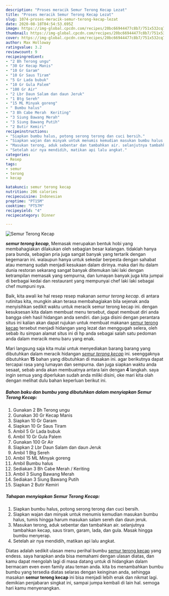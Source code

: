 ```yaml
---
description: "Proses meracik Semur Terong Kecap Lezat"
title: "Proses meracik Semur Terong Kecap Lezat"
slug: 1074-proses-meracik-semur-terong-kecap-lezat
date: 2020-08-18T04:54:53.695Z
image: https://img-global.cpcdn.com/recipes/20bc66944477c8b7/751x532cq70/semur-terong-kecap-foto-resep-utama.jpg
thumbnail: https://img-global.cpcdn.com/recipes/20bc66944477c8b7/751x532cq70/semur-terong-kecap-foto-resep-utama.jpg
cover: https://img-global.cpcdn.com/recipes/20bc66944477c8b7/751x532cq70/semur-terong-kecap-foto-resep-utama.jpg
author: Max Holloway
ratingvalue: 3.2
reviewcount: 9
recipeingredient:
- "2 Bh Terong ungu"
- "30 Gr Kecap Manis"
- "10 Gr Garam"
- "10 Gr Saus Tiram"
- "5 Gr Lada bubuk"
- "10 Gr Gula Palem"
- "100 Gr Air"
- "2 Lbr Daun Salam dan daun Jeruk"
- "1 Btg Sereh"
- "15 ML Minyak goreng"
- " Bumbu halus"
- "3 Bh Cabe Merah  Keriting"
- "3 Siung Bawang Merah"
- "3 Siung Bawang Putih"
- "2 Butir Kemiri"
recipeinstructions:
- "Siapkan bumbu halus, potong serong terong dan cuci bersih."
- "Siapkan wajan dan minyak untuk menumis kemudian masukan bumbu halus, tumis hingga harum masukan salam sereh dan daun jeruk."
- "Masukan terong, aduk sebentar dan tambahkan air. selanjutnya tambahkan kecap, saus tiram, garam, lada, dan gula. Masak hingga bumbu menyerap."
- "Setelah air nya mendidih, matikan api lalu angkat."
categories:
- Resep
tags:
- semur
- terong
- kecap

katakunci: semur terong kecap 
nutrition: 206 calories
recipecuisine: Indonesian
preptime: "PT15M"
cooktime: "PT57M"
recipeyield: "4"
recipecategory: Dinner

---
```



![Semur Terong Kecap](https://img-global.cpcdn.com/recipes/20bc66944477c8b7/751x532cq70/semur-terong-kecap-foto-resep-utama.jpg)

<b><i>semur terong kecap</i></b>, Memasak merupakan bentuk hobi yang membahagiakan dilakukan oleh sebagian besar kalangan. tidaklah hanya para bunda, sebagian pria juga sangat banyak yang tertarik dengan kegemaran ini. walaupun hanya untuk sekedar berpesta dengan sahabat atau memang sudah menjadi kesukaan dalam dirinya. maka dari itu dalam dunia restoran sekarang sangat banyak ditemukan laki laki dengan ketrampilan memasak yang sempurna, dan lumayan banyak juga kita jumpai di berbagai kedai dan restaurant yang mempunyai chef laki laki sebagai chef mumpuni nya.

Baik, kita awali ke hal resep resep makanan <i>semur terong kecap</i>. di antara rutinitas kita, mungkin akan terasa membahagiakan bila sejenak anda menyisihkan sedikit waktu untuk meracik semur terong kecap ini. dengan kesuksesan kita dalam membuat menu tersebut, dapat membuat diri anda bangga oleh hasil hidangan anda sendiri. dan juga disini dengan perantara situs ini kalian akan dapat rujukan untuk membuat makanan <u>semur terong kecap</u> tersebut menjadi hidangan yang lezat dan menggugah selera, oleh sebab itu simpan alamat situs ini di hp anda sebagai salah satu pedoman anda dalam meracik menu baru yang enak.




Mari langsung saja kita mulai untuk menyediakan barang barang yang dibutuhkan dalam meracik hidangan <u><i>semur terong kecap</i></u> ini. seenggaknya dibutuhkan <b>15</b> bahan yang dibutuhkan di masakan ini. agar berikutnya dapat tercapai rasa yang lumayan dan sempurna. dan juga siapkan waktu anda sesaat, sebab anda akan membuatnya antara lain dengan <b>4</b> langkah. saya ingin semua yang diperlukan sudah anda miliki disini, oke mari kita olah dengan melihat dulu bahan keperluan berikut ini.

<!--inarticleads1-->

##### Bahan baku dan bumbu yang dibutuhkan dalam menyiapkan Semur Terong Kecap:

1. Gunakan 2 Bh Terong ungu
1. Gunakan 30 Gr Kecap Manis
1. Siapkan 10 Gr Garam
1. Siapkan 10 Gr Saus Tiram
1. Ambil 5 Gr Lada bubuk
1. Ambil 10 Gr Gula Palem
1. Gunakan 100 Gr Air
1. Siapkan 2 Lbr Daun Salam dan daun Jeruk
1. Ambil 1 Btg Sereh
1. Ambil 15 ML Minyak goreng
1. Ambil  Bumbu halus
1. Sediakan 3 Bh Cabe Merah / Keriting
1. Ambil 3 Siung Bawang Merah
1. Sediakan 3 Siung Bawang Putih
1. Siapkan 2 Butir Kemiri




<!--inarticleads2-->

##### Tahapan menyiapkan Semur Terong Kecap:

1. Siapkan bumbu halus, potong serong terong dan cuci bersih.
1. Siapkan wajan dan minyak untuk menumis kemudian masukan bumbu halus, tumis hingga harum masukan salam sereh dan daun jeruk.
1. Masukan terong, aduk sebentar dan tambahkan air. selanjutnya tambahkan kecap, saus tiram, garam, lada, dan gula. Masak hingga bumbu menyerap.
1. Setelah air nya mendidih, matikan api lalu angkat.




Diatas adalah sedikit ulasan menu perihal bumbu <u>semur terong kecap</u> yang endess. saya harapkan anda bisa memahami dengan ulasan diatas, dan kamu dapat mengolah lagi di masa datang untuk di hidangkan dalam bermacam even even family atau teman anda. kita bs menambahkan bumbu bumbu yang tersedia diatas selaras dengan keinginan anda, sehingga masakan <b>semur terong kecap</b> ini bisa menjadi lebih enak dan nikmat lagi. demikian penjabaran singkat ini, sampai jumpa kembali di lain hal. semoga hari kamu menyenangkan.
